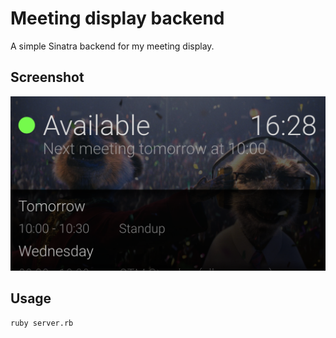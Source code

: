 # Meeting display backend
A simple Sinatra backend for my meeting display.

## Screenshot
![A screenshot of the meeting display](docs/meeting-display.png)

## Usage
```bash
ruby server.rb
```